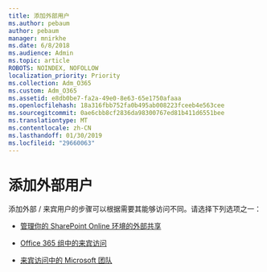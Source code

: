 ```yaml
---
title: 添加外部用户
ms.author: pebaum
author: pebaum
manager: mnirkhe
ms.date: 6/8/2018
ms.audience: Admin
ms.topic: article
ROBOTS: NOINDEX, NOFOLLOW
localization_priority: Priority
ms.collection: Adm_O365
ms.custom: Adm_O365
ms.assetid: e8db0be7-fa2a-49e0-8e63-65e1750afaaa
ms.openlocfilehash: 18a316fbb752fa0b495ab008223fceeb4e563cee
ms.sourcegitcommit: 0ae6cbb8cf2836da98300767ed81b411d6551bee
ms.translationtype: MT
ms.contentlocale: zh-CN
ms.lasthandoff: 01/30/2019
ms.locfileid: "29660063"
---
```

# <a name="adding-external-users"></a>添加外部用户

添加外部 / 来宾用户的步骤可以根据需要其能够访问不同。请选择下列选项之一：
  
- [管理你的 SharePoint Online 环境的外部共享](https://support.office.com/article/manage-external-sharing-for-your-sharepoint-online-environment-c8a462eb-0723-4b0b-8d0a-70feafe4be85)
    
- [Office 365 组中的来宾访问](https://support.office.com/en-gb/article/guest-access-in-office-365-groups-bfc7a840-868f-4fd6-a390-f347bf51aff6)
    
- [来宾访问中的 Microsoft 团队](https://docs.microsoft.com/microsoftteams/guest-access-checklist)
    

